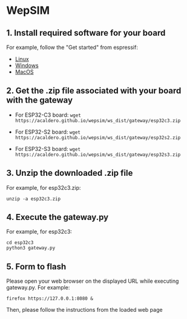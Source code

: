 
# WepSIM


## 1. Install required software for your board

For example, follow the "Get started" from espressif:
* [Linux](https://docs.espressif.com/projects/esp-idf/en/v4.3.5/esp32/get-started/linux-setup.html)
* [Windows](https://docs.espressif.com/projects/esp-idf/en/v4.3.5/esp32/get-started/windows-setup.html)
* [MacOS](https://docs.espressif.com/projects/esp-idf/en/v4.3.5/esp32/get-started/macos-setup.html)


## 2. Get the .zip file associated with your board with the gateway

* For ESP32-C3 board:
``` wget https://acaldero.github.io/wepsim/ws_dist/gateway/esp32c3.zip ```

* For ESP32-S2 board:
``` wget https://acaldero.github.io/wepsim/ws_dist/gateway/esp32s2.zip ```

* For ESP32-S3 board:
``` wget https://acaldero.github.io/wepsim/ws_dist/gateway/esp32s3.zip ```


## 3. Unzip the downloaded .zip file

For example, for esp32c3.zip:
```
unzip -a esp32c3.zip
```


## 4. Execute the gateway.py

For example, for esp32c3:
```
cd esp32c3
python3 gateway.py
```


## 5. Form to flash

Please open your web browser on the displayed URL while executing gateway.py.
For example:
```
firefox https://127.0.0.1:8080 &
```

Then, please follow the instructions from the loaded web page


